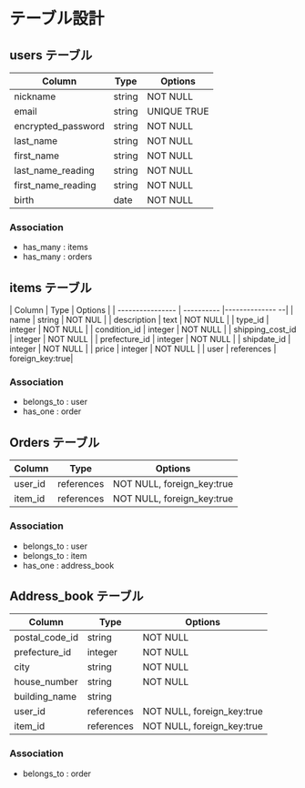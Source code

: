# テーブル設計

## users テーブル

| Column             | Type   | Options      |
| ------------------ | ------ | -------------|
| nickname           | string | NOT NULL     |
| email              | string | UNIQUE TRUE  |
| encrypted_password | string | NOT NULL     |
| last_name          | string | NOT NULL     |
| first_name         | string | NOT NULL     |
| last_name_reading  | string | NOT NULL     |
| first_name_reading | string | NOT NULL     |
| birth              | date   | NOT NULL     |

### Association

- has_many : items
- has_many : orders

## items テーブル

| Column           | Type       | Options         |
| ---------------- | ---------- |-------------- --|
| name             | string     | NOT NUL         |
| description      | text       | NOT NULL        |
| type_id          | integer    | NOT NULL        |
| condition_id     | integer    | NOT NULL        |
| shipping_cost_id | integer    | NOT NULL        |
| prefecture_id    | integer    | NOT NULL        |
| shipdate_id      | integer    | NOT NULL        |
| price            | integer    | NOT NULL        |
| user             | references | foreign_key:true|


### Association

- belongs_to : user
- has_one : order

## Orders テーブル

| Column  | Type       | Options                   |
| --------| ---------- | --------------------------|
| user_id | references |NOT NULL, foreign_key:true |
| item_id | references |NOT NULL, foreign_key:true |

### Association

- belongs_to : user
- belongs_to : item
- has_one : address_book

## Address_book テーブル

| Column          | Type       | Options                    |
| ----------------| ---------- | -------------------------- |
| postal_code_id  | string     | NOT NULL                   |
| prefecture_id   | integer    | NOT NULL                   |
| city            | string     | NOT NULL                   |
| house_number    | string     | NOT NULL                   |
| building_name   | string     |                            |
| user_id         | references | NOT NULL, foreign_key:true |
| item_id         | references | NOT NULL, foreign_key:true |

### Association

- belongs_to : order